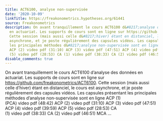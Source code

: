 ```yaml
---
title: ACT6100, analyse non-supervisée
date: '2020-10-09'
linkTitle: https://freakonometrics.hypotheses.org/61441
source: Freakonometrics
description: On avant tranquillement le cours ACT6100 d&#8217;analyse des données
  en actuariat. Les supports de cours sont en ligne sur https://github.com/freakonometrics/ACT6100.
  Cette session (mais aussi celle d&#8217;hiver) étant en distanciel, le cours est
  asynchrone, et je poste régulièrement des capsules vidéos. Les capsules présentant
  les principales méthodes d&#8217;analyse non-supervisée sont en ligne ACP (1) (PCA) video pdf (48:42)
  ACP (2) video pdf (31:10) ACP (3) video pdf (47:51) ACP (4) video pdf (39:59) ACP
  (5) video pdf (28:53) CA (1) video pdf (38:33) CA (2) video pdf (46:51) MCA ...
disable_comments: true
---
```

On avant tranquillement le cours ACT6100 d&#8217;analyse des données en actuariat. Les supports de cours sont en ligne sur https://github.com/freakonometrics/ACT6100. Cette session (mais aussi celle d&#8217;hiver) étant en distanciel, le cours est asynchrone, et je poste régulièrement des capsules vidéos. Les capsules présentant les principales méthodes d&#8217;analyse non-supervisée sont en ligne ACP (1) (PCA) video pdf (48:42) ACP (2) video pdf (31:10) ACP (3) video pdf (47:51) ACP (4) video pdf (39:59) ACP (5) video pdf (28:53) CA (1) video pdf (38:33) CA (2) video pdf (46:51) MCA ...